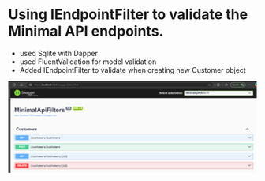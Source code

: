 # Using IEndpointFilter to validate the Minimal API endpoints.
- used Sqlite with Dapper
- used FluentValidation for model validation
- Added IEndpointFilter to validate when creating new Customer object

![alt text](image.png)